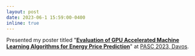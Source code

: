 ```yaml
---
layout: post
date: 2023-06-1 15:59:00-0400
inline: true
---
```


Presented my poster titled "**<a href="/assets/pdf/PASC2023.pdf" target="_blank" rel="noopener noreferrer">Evaluation of GPU Accelerated Machine Learning Algorithms for Energy Price Prediction</a>**" at <a href="https://pasc23.pasc-conference.org">PASC 2023, Davos</a>.